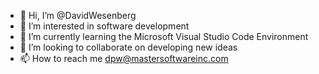 - 👋 Hi, I’m @DavidWesenberg
- 👀 I’m interested in software development
- 🌱 I’m currently learning the Microsoft Visual Studio Code Environment
- 💞️ I’m looking to collaborate on developing new ideas
- 📫 How to reach me dpw@mastersoftwareinc.com

<!---
DavidWesenberg/DavidWesenberg is a ✨ special ✨ repository because its `README.md` (this file) appears on your GitHub profile.
You can click the Preview link to take a look at your changes.
--->
